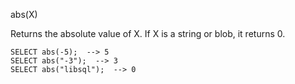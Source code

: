 abs(X)

Returns the absolute value of X. If X is a string or blob, it returns 0.

```
SELECT abs(-5);  --> 5
SELECT abs("-3");  --> 3
SELECT abs("libsql");  --> 0
```
